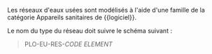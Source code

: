 Les réseaux d'eaux usées sont modélisés à l'aide d'une famille de la catégorie Appareils sanitaires de {{logiciel}}.

Le nom du type du réseau  doit suivre le schéma suivant :

> PLO-EU-RES-_CODE ELEMENT_